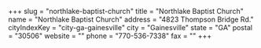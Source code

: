 +++
slug = "northlake-baptist-church"
title = "Northlake Baptist Church"
name = "Northlake Baptist Church"
address = "4823 Thompson Bridge Rd."
cityIndexKey = "city-ga-gainesville"
city = "Gainesville"
state = "GA"
postal = "30506"
website = ""
phone = "770-536-7338"
fax = ""
+++
